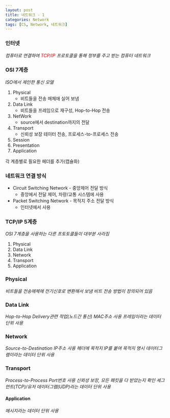 ```yaml
---
layout: post
title: 네트워크 - 1
categories: Network
tags: [CS, Network, 네트워크]
---
```


### 인터넷

_컴퓨터로 연결하여 <span style="color:red">TCP/IP</span> 프로토콜을 통해 정부를 주고 받는 컴퓨터 네트워크_

### OSI 7계층

_ISO에서 제인한 통신 모델_

1. Physical
   - 비트들을 전송 매체애 실어 보냄
2. Data Link
   - 비트들을 프레임으로 재구성, Hop-to-Hop 전송
3. NetWork
   - source에서 destination까지의 전달
4. Transport
   - 신뢰성 보장 테이터 전송, 프로세스-to-프로세스 전송
5. Session
6. Presentation
7. Application

각 계층별로 필요한 헤더를 추가(캡슐화)

### 네트워크 연결 방식

- Circuit Switching Network - 중앙제어 전달 방식
  - 중앙에서 전달 제어, 차량/교통 시스템에 사용
- Packet Switching Network - 목적지 주소 전달 방식
  - 인터넷에서 사용

### TCP/IP 5계층

_OSI 7계층을 사용하는 다른 프토토콜들이 대부분 사라짐_

1. Physical
2. Data Link
3. Network
4. Transport
5. Application

### Physical

_비트들을 전송매체에 전기신호로 변환해서 보냄_
_비트 전송 방법이 정의되어 있음_

### Data Link

_Hop-to-Hop Delivery관련 작업(노드간 통신)_
_MAC주소 사용_
_프레임이라는 데이터 단위 사용_

### Network

_Source-to-Destination_
_IP주소 사용_
_헤더에 목적지 IP를 붙여 목적지 명시_
_데이터그램이라는 데이터 단위 사용_

### Transport

_Process-to-Process_
_Port번호 사용_
_신뢰성 보장, 모든 패킷을 다 받았는지 확인_
_세그먼트(TCP)/유저 데이터그램(UDP)라는 데이터 단위 사용_

#### Application

_메시지라는 데이터 단위 사용_
